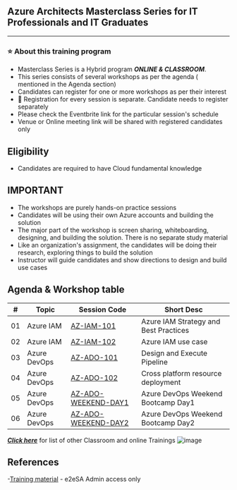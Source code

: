 

## Azure Architects Masterclass Series for IT Professionals and IT Graduates

----------------------------
### :star: About this training program

- Masterclass Series is a Hybrid program ***ONLINE & CLASSROOM***.
- This series consists of several workshops as per the agenda ( mentioned in the Agenda section)
- Candidates can register for one or more workshops as per their interest
- :bell:  Registration for every session is separate. Candidate needs to register separately
- Please check the Eventbrite link for the particular session's schedule
- Venue or Online meeting link will be shared with registered candidates only

## Eligibility
- Candidates are required to have Cloud fundamental knowledge

## IMPORTANT
- The workshops are purely hands-on practice sessions
- Candidates will be using their own Azure accounts and building the solution
- The major part of the workshop is screen sharing, whiteboarding, designing, and building the solution. There is no separate study material
- Like an organization's assignment, the candidates will be doing their research, exploring things to build the solution
- Instructor will guide candidates and show directions to design and build use cases

## Agenda & Workshop table

|# | Topic | Session Code| Short Desc|
|---|---|---|---|
|01 | Azure IAM | [AZ-IAM-101](https://github.com/e2eSolutionArchitect/academy/blob/main/masterclass/azure/series/agenda/az-iam-101.md) | Azure IAM Strategy and Best Practices |
|02 | Azure IAM | [AZ-IAM-102](https://github.com/e2eSolutionArchitect/academy/blob/main/masterclass/azure/series/agenda/az-iam-102.md) | Azure IAM use case|
|03 | Azure DevOps | [AZ-ADO-101](https://github.com/e2eSolutionArchitect/academy/blob/main/masterclass/azure/series/agenda/az-ado-101.md) | Design and Execute Pipeline|
|04 | Azure DevOps | [AZ-ADO-102](https://github.com/e2eSolutionArchitect/academy/blob/main/masterclass/azure/series/agenda/az-ado-102.md) | Cross platform resource deployment|
|05 | Azure DevOps | [AZ-ADO-WEEKEND-DAY1](https://github.com/e2eSolutionArchitect/academy/blob/main/masterclass/azure/series/agenda/az-ado-weekend-day1.md) | Azure DevOps Weekend Bootcamp Day1|
|06 | Azure DevOps | [AZ-ADO-WEEKEND-DAY2](https://github.com/e2eSolutionArchitect/academy/blob/main/masterclass/azure/series/agenda/az-ado-weekend-day2.md) | Azure DevOps Weekend Bootcamp Day2|

***[Click here](https://e2esolutionarchitect.eventbrite.com)*** for list of other Classroom and online Trainings 
![image](https://github.com/e2eSolutionArchitect/academy/assets/62712515/8b0d2bc9-6c74-40c3-a7fe-40daea9c8260)

## References
-[Training material](https://github.com/e2eSolutionArchitect/academy-training-contents/tree/main/masterclass/Azure/series) - e2eSA Admin access only
